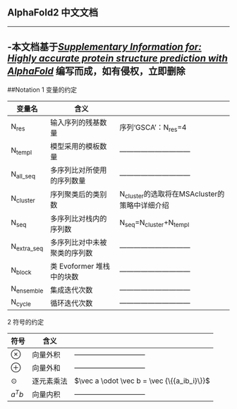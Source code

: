 ## AlphaFold2 中文文档

------
-本文档基于[*Supplementary Information for: Highly accurate
protein structure prediction with AlphaFold*](https://doi.org/10.1038/s41586-021-03819-2) 编写而成，如有侵权，立即删除
------
##Notation
1 变量的约定

|变量名|含义||
|-----|---|---|
|N<sub>res</sub>|输入序列的残基数量|序列‘GSCA’：N<sub>res</sub>=4|
|N<sub>templ</sub>|模型采用的模板数量|——————————|
|N<sub>all_seq</sub>|多序列比对所使用的序列数量|——————————|
|N<sub>cluster</sub>|序列聚类后的类别数|N<sub>cluster</sub>的选取将在MSAcluster的策略中详细介绍|
|N<sub>seq</sub>|多序列比对栈内的序列数|N<sub>seq</sub>=N<sub>cluster</sub>+N<sub>templ</sub>|
|N<sub>extra_seq</sub>|多序列比对中未被聚类的序列数|——————————|
|N<sub>block</sub>|类 Evoformer 堆栈中的块数|——————————|
|N<sub>ensemble</sub>|集成迭代次数|——————————|
|N<sub>cycle</sub>|循环迭代次数|——————————|

2 符号的约定

|符号|含义||
|---|---|---|
|$\otimes$|向量外积|——————————|
|$\oplus$|向量外和|——————————|
|$\odot$|逐元素乘法|$\vec a \odot \vec b = \vec {\{{a_ib_i}\}}$
|$a^Tb$|向量内积|——————————|